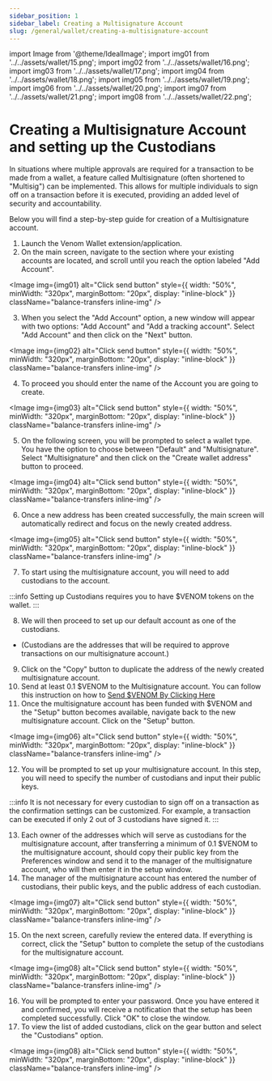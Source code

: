 ```yaml
---
sidebar_position: 1
sidebar_label: Creating a Multisignature Account
slug: /general/wallet/creating-a-multisignature-account
---
```


import Image from '@theme/IdealImage';
import img01 from '../../assets/wallet/15.png';
import img02 from '../../assets/wallet/16.png';
import img03 from '../../assets/wallet/17.png';
import img04 from '../../assets/wallet/18.png';
import img05 from '../../assets/wallet/19.png';
import img06 from '../../assets/wallet/20.png';
import img07 from '../../assets/wallet/21.png';
import img08 from '../../assets/wallet/22.png';

# Creating a Multisignature Account and setting up the Custodians

  

In situations where multiple approvals are required for a transaction to be made from a wallet, a feature called Multisignature (often shortened to "Multisig") can be implemented. This allows for multiple individuals to sign off on a transaction before it is executed, providing an added level of security and accountability. 

Below you will find a step-by-step guide for creation of a Multisignature account.
1. Launch the Venom Wallet extension/application.
2. On the main screen, navigate to the section where your existing accounts are located, and scroll until you reach the option labeled "Add Account".

<Image img={img01} alt="Click send button"
    style={{ width: "50%", minWidth: "320px", marginBottom: "20px", display: "inline-block" }}
    className="balance-transfers inline-img"
/>

3. When you select the "Add Account" option, a new window will appear with two options: "Add Account" and "Add a tracking account". Select "Add Account" and then click on the "Next" button.

<Image img={img02} alt="Click send button"
    style={{ width: "50%", minWidth: "320px", marginBottom: "20px", display: "inline-block" }}
    className="balance-transfers inline-img"
/>

4. To proceed you should enter the name of the Account you are going to create.

<Image img={img03} alt="Click send button"
    style={{ width: "50%", minWidth: "320px", marginBottom: "20px", display: "inline-block" }}
    className="balance-transfers inline-img"
/>

5. On the following screen, you will be prompted to select a wallet type. You have the option to choose between "Default" and "Multisignature". Select "Multisignature" and then click on the "Create wallet address" button to proceed.

<Image img={img04} alt="Click send button"
    style={{ width: "50%", minWidth: "320px", marginBottom: "20px", display: "inline-block" }}
    className="balance-transfers inline-img"
/>

6. Once a new address has been created successfully, the main screen will automatically redirect and focus on the newly created address.

<Image img={img05} alt="Click send button"
    style={{ width: "50%", minWidth: "320px", marginBottom: "20px", display: "inline-block" }}
    className="balance-transfers inline-img"
/>

7. To start using the multisignature account, you will need to add custodians to the account. 
      
:::info
Setting up Custodians requires you to have $VENOM tokens on the wallet.
:::

8. We will then proceed to set up our default account as one of the custodians.  
 - (Custodians are the addresses that will be required to approve transactions on our multisignature account.)
9. Click on the "Copy" button to duplicate the address of the newly created multisignature account.
10. Send at least 0.1 $VENOM to the Multisignature account. You can follow this instruction on how to [Send $VENOM By Clicking Here](../the-main/send.md)
11. Once the multisignature account has been funded with $VENOM and the "Setup" button becomes available, navigate back to the new multisignature account. Click on the "Setup" button.

<Image img={img06} alt="Click send button"
    style={{ width: "50%", minWidth: "320px", marginBottom: "20px", display: "inline-block" }}
    className="balance-transfers inline-img"
/>

12. You will be prompted to set up your multisignature account. In this step, you will need to specify the number of custodians and input their public keys.
   
:::info
It is not necessary for every custodian to sign off on a transaction as the confirmation settings can be customized. For example, a transaction can be executed if only 2 out of 3 custodians have signed it.
:::

13. Each owner of the addresses which will serve as custodians for the multisignature account, after transferring a minimum of 0.1 $VENOM to the multisignature account, should copy their public key from the Preferences window and send it to the manager of the multisignature account, who will then enter it in the setup window.
14. The manager of the multisignature account has entered the number of custodians, their public keys, and the public address of each custodian.

<Image img={img07} alt="Click send button"
    style={{ width: "50%", minWidth: "320px", marginBottom: "20px", display: "inline-block" }}
    className="balance-transfers inline-img"
/>

15. On the next screen, carefully review the entered data. If everything is correct, click the "Setup" button to complete the setup of the custodians for the multisignature account.

<Image img={img08} alt="Click send button"
    style={{ width: "50%", minWidth: "320px", marginBottom: "20px", display: "inline-block" }}
    className="balance-transfers inline-img"
/>

16. You will be prompted to enter your password. Once you have entered it and confirmed, you will receive a notification that the setup has been completed successfully. Click "OK" to close the window.
17. To view the list of added custodians, click on the gear button and select the "Custodians" option.

<Image img={img08} alt="Click send button"
    style={{ width: "50%", minWidth: "320px", marginBottom: "20px", display: "inline-block" }}
    className="balance-transfers inline-img"
/>
